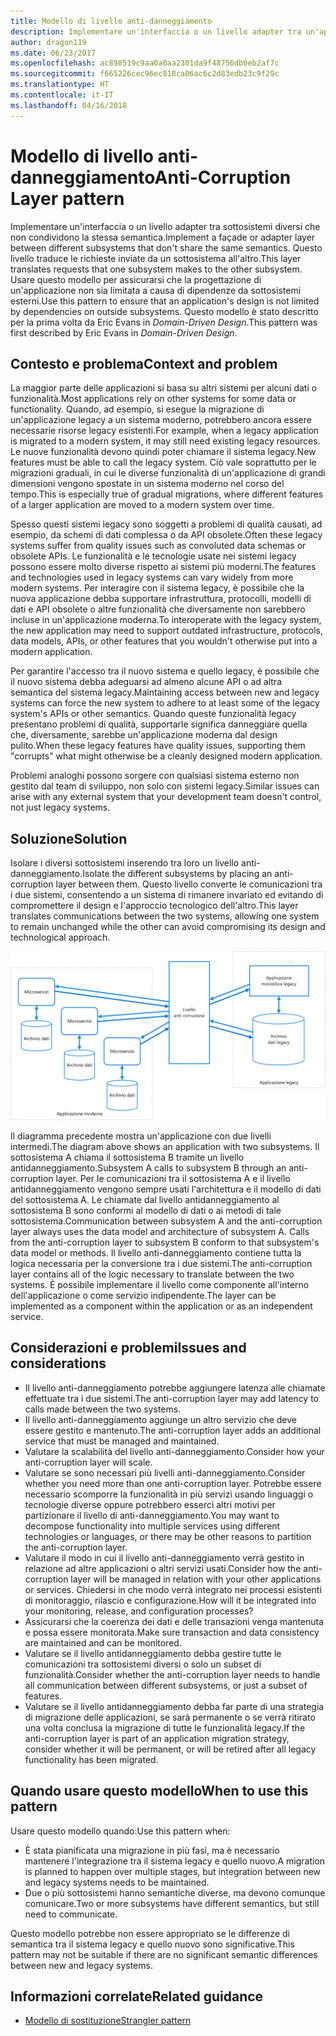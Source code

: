 ```yaml
---
title: Modello di livello anti-danneggiamento
description: Implementare un'interfaccia o un livello adapter tra un'applicazione moderna e un sistema legacy.
author: dragon119
ms.date: 06/23/2017
ms.openlocfilehash: ac898519c9aa0a0aa2301da9f48756db0eb2af7c
ms.sourcegitcommit: f665226cec96ec818ca06ac6c2d83edb23c9f29c
ms.translationtype: HT
ms.contentlocale: it-IT
ms.lasthandoff: 04/16/2018
---
```

# <a name="anti-corruption-layer-pattern"></a><span data-ttu-id="d955b-103">Modello di livello anti-danneggiamento</span><span class="sxs-lookup"><span data-stu-id="d955b-103">Anti-Corruption Layer pattern</span></span>

<span data-ttu-id="d955b-104">Implementare un'interfaccia o un livello adapter tra sottosistemi diversi che non condividono la stessa semantica.</span><span class="sxs-lookup"><span data-stu-id="d955b-104">Implement a façade or adapter layer between different subsystems that don't share the same semantics.</span></span> <span data-ttu-id="d955b-105">Questo livello traduce le richieste inviate da un sottosistema all'altro.</span><span class="sxs-lookup"><span data-stu-id="d955b-105">This layer translates requests that one subsystem makes to the other subsystem.</span></span> <span data-ttu-id="d955b-106">Usare questo modello per assicurarsi che la progettazione di un'applicazione non sia limitata a causa di dipendenze da sottosistemi esterni.</span><span class="sxs-lookup"><span data-stu-id="d955b-106">Use this pattern to ensure that an application's design is not limited by dependencies on outside subsystems.</span></span> <span data-ttu-id="d955b-107">Questo modello è stato descritto per la prima volta da Eric Evans in *Domain-Driven Design*.</span><span class="sxs-lookup"><span data-stu-id="d955b-107">This pattern was first described by Eric Evans in *Domain-Driven Design*.</span></span>

## <a name="context-and-problem"></a><span data-ttu-id="d955b-108">Contesto e problema</span><span class="sxs-lookup"><span data-stu-id="d955b-108">Context and problem</span></span>

<span data-ttu-id="d955b-109">La maggior parte delle applicazioni si basa su altri sistemi per alcuni dati o funzionalità.</span><span class="sxs-lookup"><span data-stu-id="d955b-109">Most applications rely on other systems for some data or functionality.</span></span> <span data-ttu-id="d955b-110">Quando, ad esempio, si esegue la migrazione di un'applicazione legacy a un sistema moderno, potrebbero ancora essere necessarie risorse legacy esistenti.</span><span class="sxs-lookup"><span data-stu-id="d955b-110">For example, when a legacy application is migrated to a modern system, it may still need existing legacy resources.</span></span> <span data-ttu-id="d955b-111">Le nuove funzionalità devono quindi poter chiamare il sistema legacy.</span><span class="sxs-lookup"><span data-stu-id="d955b-111">New features must be able to call the legacy system.</span></span> <span data-ttu-id="d955b-112">Ciò vale soprattutto per le migrazioni graduali, in cui le diverse funzionalità di un'applicazione di grandi dimensioni vengono spostate in un sistema moderno nel corso del tempo.</span><span class="sxs-lookup"><span data-stu-id="d955b-112">This is especially true of gradual migrations, where different features of a larger application are moved to a modern system over time.</span></span>

<span data-ttu-id="d955b-113">Spesso questi sistemi legacy sono soggetti a problemi di qualità causati, ad esempio, da schemi di dati complessa o da API obsolete.</span><span class="sxs-lookup"><span data-stu-id="d955b-113">Often these legacy systems suffer from quality issues such as convoluted data schemas or obsolete APIs.</span></span> <span data-ttu-id="d955b-114">Le funzionalità e le tecnologie usate nei sistemi legacy possono essere molto diverse rispetto ai sistemi più moderni.</span><span class="sxs-lookup"><span data-stu-id="d955b-114">The features and technologies used in legacy systems can vary widely from more modern systems.</span></span> <span data-ttu-id="d955b-115">Per interagire con il sistema legacy, è possibile che la nuova applicazione debba supportare infrastruttura, protocolli, modelli di dati e API obsolete o altre funzionalità che diversamente non sarebbero incluse in un'applicazione moderna.</span><span class="sxs-lookup"><span data-stu-id="d955b-115">To interoperate with the legacy system, the new application may need to support outdated infrastructure, protocols, data models, APIs, or other features that you wouldn't otherwise put into a modern application.</span></span>

<span data-ttu-id="d955b-116">Per garantire l'accesso tra il nuovo sistema e quello legacy, è possibile che il nuovo sistema debba adeguarsi ad almeno alcune API o ad altra semantica del sistema legacy.</span><span class="sxs-lookup"><span data-stu-id="d955b-116">Maintaining access between new and legacy systems can force the new system to adhere to at least some of the legacy system's APIs or other semantics.</span></span> <span data-ttu-id="d955b-117">Quando queste funzionalità legacy presentano problemi di qualità, supportarle significa danneggiare quella che, diversamente, sarebbe un'applicazione moderna dal design pulito.</span><span class="sxs-lookup"><span data-stu-id="d955b-117">When these legacy features have quality issues, supporting them "corrupts" what might otherwise be a cleanly designed modern application.</span></span> 

<span data-ttu-id="d955b-118">Problemi analoghi possono sorgere con qualsiasi sistema esterno non gestito dal team di sviluppo, non solo con sistemi legacy.</span><span class="sxs-lookup"><span data-stu-id="d955b-118">Similar issues can arise with any external system that your development team doesn't control, not just legacy systems.</span></span> 

## <a name="solution"></a><span data-ttu-id="d955b-119">Soluzione</span><span class="sxs-lookup"><span data-stu-id="d955b-119">Solution</span></span>

<span data-ttu-id="d955b-120">Isolare i diversi sottosistemi inserendo tra loro un livello anti-danneggiamento.</span><span class="sxs-lookup"><span data-stu-id="d955b-120">Isolate the different subsystems by placing an anti-corruption layer between them.</span></span> <span data-ttu-id="d955b-121">Questo livello converte le comunicazioni tra i due sistemi, consentendo a un sistema di rimanere invariato ed evitando di compromettere il design e l'approccio tecnologico dell'altro.</span><span class="sxs-lookup"><span data-stu-id="d955b-121">This layer translates communications between the two systems, allowing one system to remain unchanged while the other can avoid compromising its design and technological approach.</span></span>

![](./_images/anti-corruption-layer.png) 

<span data-ttu-id="d955b-122">Il diagramma precedente mostra un'applicazione con due livelli intermedi.</span><span class="sxs-lookup"><span data-stu-id="d955b-122">The diagram above shows an application with two subsystems.</span></span> <span data-ttu-id="d955b-123">Il sottosistema A chiama il sottosistema B tramite un livello antidanneggiamento.</span><span class="sxs-lookup"><span data-stu-id="d955b-123">Subsystem A calls to subsystem B through an anti-corruption layer.</span></span> <span data-ttu-id="d955b-124">Per le comunicazioni tra il sottosistema A e il livello antidanneggiamento vengono sempre usati l'architettura e il modello di dati del sottosistema A. Le chiamate dal livello antidanneggiamento al sottosistema B sono conformi al modello di dati o ai metodi di tale sottosistema.</span><span class="sxs-lookup"><span data-stu-id="d955b-124">Communication between subsystem A and the anti-corruption layer always uses the data model and architecture of subsystem A. Calls from the anti-corruption layer to subsystem B conform to that subsystem's data model or methods.</span></span> <span data-ttu-id="d955b-125">Il livello anti-danneggiamento contiene tutta la logica necessaria per la conversione tra i due sistemi.</span><span class="sxs-lookup"><span data-stu-id="d955b-125">The anti-corruption layer contains all of the logic necessary to translate between the two systems.</span></span> <span data-ttu-id="d955b-126">È possibile implementare il livello come componente all'interno dell'applicazione o come servizio indipendente.</span><span class="sxs-lookup"><span data-stu-id="d955b-126">The layer can be implemented as a component within the application or as an independent service.</span></span>

## <a name="issues-and-considerations"></a><span data-ttu-id="d955b-127">Considerazioni e problemi</span><span class="sxs-lookup"><span data-stu-id="d955b-127">Issues and considerations</span></span>

- <span data-ttu-id="d955b-128">Il livello anti-danneggiamento potrebbe aggiungere latenza alle chiamate effettuate tra i due sistemi.</span><span class="sxs-lookup"><span data-stu-id="d955b-128">The anti-corruption layer may add latency to calls made between the two systems.</span></span>
- <span data-ttu-id="d955b-129">Il livello anti-danneggiamento aggiunge un altro servizio che deve essere gestito e mantenuto.</span><span class="sxs-lookup"><span data-stu-id="d955b-129">The anti-corruption layer adds an additional service that must be managed and maintained.</span></span>
- <span data-ttu-id="d955b-130">Valutare la scalabilità del livello anti-danneggiamento.</span><span class="sxs-lookup"><span data-stu-id="d955b-130">Consider how your anti-corruption layer will scale.</span></span>
- <span data-ttu-id="d955b-131">Valutare se sono necessari più livelli anti-danneggiamento.</span><span class="sxs-lookup"><span data-stu-id="d955b-131">Consider whether you need more than one anti-corruption layer.</span></span> <span data-ttu-id="d955b-132">Potrebbe essere necessario scomporre la funzionalità in più servizi usando linguaggi o tecnologie diverse oppure potrebbero esserci altri motivi per partizionare il livello di anti-danneggiamento.</span><span class="sxs-lookup"><span data-stu-id="d955b-132">You may want to decompose functionality into multiple services using different technologies or languages, or there may be other reasons to partition the anti-corruption layer.</span></span>
- <span data-ttu-id="d955b-133">Valutare il modo in cui il livello anti-danneggiamento verrà gestito in relazione ad altre applicazioni o altri servizi usati.</span><span class="sxs-lookup"><span data-stu-id="d955b-133">Consider how the anti-corruption layer will be managed in relation with your other applications or services.</span></span> <span data-ttu-id="d955b-134">Chiedersi in che modo verrà integrato nei processi esistenti di monitoraggio, rilascio e configurazione.</span><span class="sxs-lookup"><span data-stu-id="d955b-134">How will it be integrated into your monitoring, release, and configuration processes?</span></span>
- <span data-ttu-id="d955b-135">Assicurarsi che la coerenza dei dati e delle transazioni venga mantenuta e possa essere monitorata.</span><span class="sxs-lookup"><span data-stu-id="d955b-135">Make sure transaction and data consistency are maintained and can be monitored.</span></span>
- <span data-ttu-id="d955b-136">Valutare se il livello antidanneggiamento debba gestire tutte le comunicazioni tra sottosistemi diversi o solo un subset di funzionalità.</span><span class="sxs-lookup"><span data-stu-id="d955b-136">Consider whether the anti-corruption layer needs to handle all communication between different subsystems, or just a subset of features.</span></span> 
- <span data-ttu-id="d955b-137">Valutare se il livello antidanneggiamento debba far parte di una strategia di migrazione delle applicazioni, se sarà permanente o se verrà ritirato una volta conclusa la migrazione di tutte le funzionalità legacy.</span><span class="sxs-lookup"><span data-stu-id="d955b-137">If the anti-corruption layer is part of an application migration strategy, consider whether it will be permanent, or will be retired after all legacy functionality has been migrated.</span></span>

## <a name="when-to-use-this-pattern"></a><span data-ttu-id="d955b-138">Quando usare questo modello</span><span class="sxs-lookup"><span data-stu-id="d955b-138">When to use this pattern</span></span>

<span data-ttu-id="d955b-139">Usare questo modello quando:</span><span class="sxs-lookup"><span data-stu-id="d955b-139">Use this pattern when:</span></span>

- <span data-ttu-id="d955b-140">È stata pianificata una migrazione in più fasi, ma è necessario mantenere l'integrazione tra il sistema legacy e quello nuovo.</span><span class="sxs-lookup"><span data-stu-id="d955b-140">A migration is planned to happen over multiple stages, but integration between new and legacy systems needs to be maintained.</span></span>
- <span data-ttu-id="d955b-141">Due o più sottosistemi hanno semantiche diverse, ma devono comunque comunicare.</span><span class="sxs-lookup"><span data-stu-id="d955b-141">Two or more subsystems have different semantics, but still need to communicate.</span></span> 

<span data-ttu-id="d955b-142">Questo modello potrebbe non essere appropriato se le differenze di semantica tra il sistema legacy e quello nuovo sono significative.</span><span class="sxs-lookup"><span data-stu-id="d955b-142">This pattern may not be suitable if there are no significant semantic differences between new and legacy systems.</span></span> 

## <a name="related-guidance"></a><span data-ttu-id="d955b-143">Informazioni correlate</span><span class="sxs-lookup"><span data-stu-id="d955b-143">Related guidance</span></span>

- [<span data-ttu-id="d955b-144">Modello di sostituzione</span><span class="sxs-lookup"><span data-stu-id="d955b-144">Strangler pattern</span></span>](./strangler.md)
